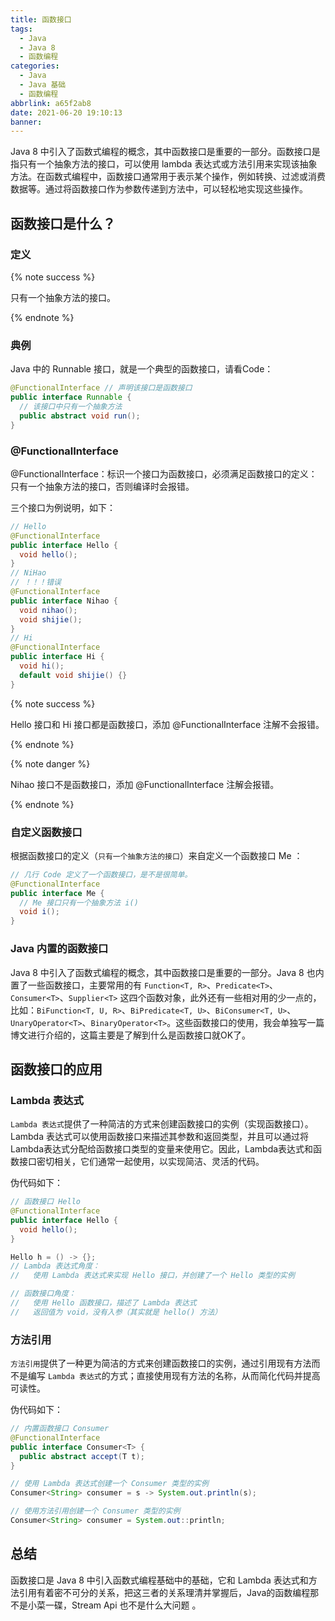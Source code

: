 ```yaml
---
title: 函数接口
tags:
  - Java
  - Java 8
  - 函数编程
categories:
  - Java
  - Java 基础
  - 函数编程
abbrlink: a65f2ab8
date: 2021-06-20 19:10:13
banner:
---
```


Java 8 中引入了函数式编程的概念，其中函数接口是重要的一部分。函数接口是指只有一个抽象方法的接口，可以使用 lambda 表达式或方法引用来实现该抽象方法。在函数式编程中，函数接口通常用于表示某个操作，例如转换、过滤或消费数据等。通过将函数接口作为参数传递到方法中，可以轻松地实现这些操作。

## 函数接口是什么？

### 定义

{% note success  %}

只有一个抽象方法的接口。

{% endnote %}

### 典例

Java 中的 Runnable 接口，就是一个典型的函数接口，请看Code：

```java
@FunctionalInterface // 声明该接口是函数接口
public interface Runnable {
  // 该接口中只有一个抽象方法
  public abstract void run();
}
```

### @FunctionalInterface

@FunctionalInterface：标识一个接口为函数接口，必须满足函数接口的定义：只有一个抽象方法的接口，否则编译时会报错。

三个接口为例说明，如下：

```java
// Hello
@FunctionalInterface
public interface Hello {
  void hello();
}
// NiHao 
// ！！！错误
@FunctionalInterface 
public interface Nihao {
  void nihao();
  void shijie();
}
// Hi
@FunctionalInterface
public interface Hi {
  void hi();
  default void shijie() {} 
}
```

{% note success %}

Hello 接口和 Hi 接口都是函数接口，添加 @FunctionalInterface 注解不会报错。

{% endnote %} 

{% note danger %}

Nihao 接口不是函数接口，添加 @FunctionalInterface 注解会报错。

{% endnote %}

### 自定义函数接口

根据函数接口的定义（`只有一个抽象方法的接口`）来自定义一个函数接口 Me ：

```java
// 几行 Code 定义了一个函数接口，是不是很简单。
@FunctionalInterface
public interface Me {
  // Me 接口只有一个抽象方法 i()
  void i();
}
```

### Java 内置的函数接口

Java 8 中引入了函数式编程的概念，其中函数接口是重要的一部分。Java 8 也内置了一些函数接口，主要常用的有 `Function<T, R>`、`Predicate<T>`、`Consumer<T>`、`Supplier<T>` 这四个函数对象，此外还有一些相对用的少一点的，比如：`BiFunction<T, U, R>`、`BiPredicate<T, U>`、`BiConsumer<T, U>`、`UnaryOperator<T>`、`BinaryOperator<T>`。这些函数接口的使用，我会单独写一篇博文进行介绍的，这篇主要是了解到什么是函数接口就OK了。

## 函数接口的应用

### Lambda 表达式

`Lambda 表达式`提供了一种简洁的方式来创建函数接口的实例（实现函数接口）。Lambda 表达式可以使用函数接口来描述其参数和返回类型，并且可以通过将Lambda表达式分配给函数接口类型的变量来使用它。因此，Lambda表达式和函数接口密切相关，它们通常一起使用，以实现简洁、灵活的代码。

伪代码如下：

```java
// 函数接口 Hello
@FunctionalInterface
public interface Hello {
  void hello();
}

Hello h = () -> {};
// Lambda 表达式角度：
//   使用 Lambda 表达式来实现 Hello 接口，并创建了一个 Hello 类型的实例

// 函数接口角度：
//   使用 Hello 函数接口，描述了 Lambda 表达式
//   返回值为 void，没有入参（其实就是 hello() 方法）
```

### 方法引用

`方法引用`提供了一种更为简洁的方式来创建函数接口的实例，通过引用现有方法而不是编写 `Lambda 表达式`的方式；直接使用现有方法的名称，从而简化代码并提高可读性。

伪代码如下：

```java
// 内置函数接口 Consumer
@FunctionalInterface
public interface Consumer<T> {
  public abstract accept(T t);
}

// 使用 Lambda 表达式创建一个 Consumer 类型的实例
Consumer<String> consumer = s -> System.out.println(s);

// 使用方法引用创建一个 Consumer 类型的实例
Consumer<String> consumer = System.out::println;
```

## 总结

函数接口是 Java 8 中引入函数式编程基础中的基础，它和 Lambda 表达式和方法引用有着密不可分的关系，把这三者的关系理清并掌握后，Java的函数编程那不是小菜一碟，Stream Api 也不是什么大问题 <i class="fa-duotone fa-face-party"></i>。

